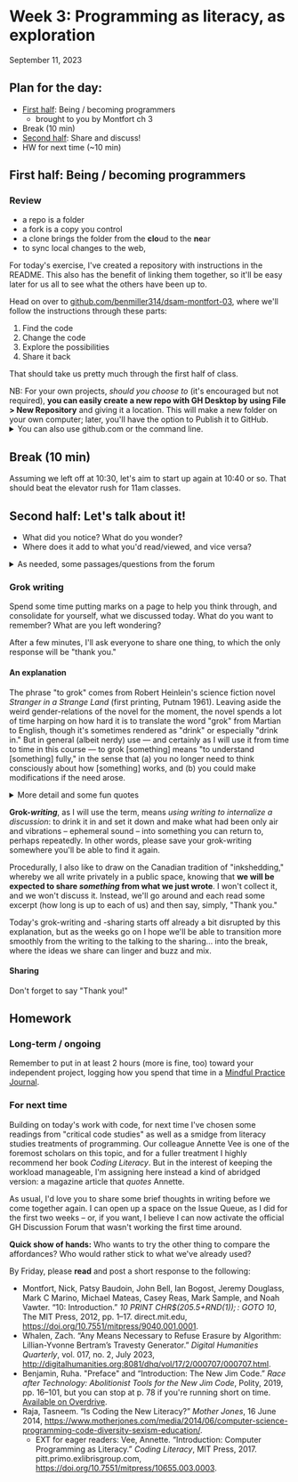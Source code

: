 
# Week 3: Programming as literacy, as exploration
<span class="date">September 11, 2023</span>


## Plan for the day:

* [First half](#first-half): Being / becoming programmers
    - brought to you by Montfort ch 3    
* Break (10 min)
* [Second half](#second-half): Share and discuss!
* HW for next time (~10 min)

<a id="first-half"></a>
## First half: Being / becoming programmers

### Review
- a repo is a folder
- a fork is a copy you control
- a clone brings the folder from the **clo**ud to the **ne**ar
- to sync local changes to the web,

For today's exercise, I've created a repository with instructions in the README. This also has the benefit of linking them together, so it'll be easy later for us all to see what the others have been up to.

Head on over to [github.com/benmiller314/dsam-montfort-03](https://github.com/benmiller314/dsam-montfort-03), where we'll follow the instructions through these parts:

1. Find the code
2. Change the code
3. Explore the possibilities
4. Share it back

That should take us pretty much through the first half of class.

<div class="alert alert-info">NB: For your own projects, <em>should you choose to</em> (it's encouraged but not required), <strong>you can easily create a new repo with GH Desktop by using File > New Repository</strong> and giving it a location. This will make a new folder on your own computer; later, you'll have the option to Publish it to GitHub.
<details><summary>You can also use github.com or the command line.</summary>
<ul><li>From github.com, go to your user page (the default when you log in) and click on the green New button. To work on the repo locally, you'll want to clone it.</li>
<li>From the command line, navigate to a folder you want to start tracking and run <code>git init</code>. You'll have to run <code>git add remote {url}</code> (replacing <code>{url}</code> with a github.com address before you can <code>git push</code>.)</li>
</ul>
</details>
</div>


<!--
Takeaways:
* some code controls processing, some is just source material to process
* we can tell the difference between source material and processing instructions, even in an unfamiliar programming language
    - and it's not just the all-caps (though I started with that because I thought it would be easier)
-->

## Break (10 min)
Assuming we left off at 10:30, let's aim to start up again at 10:40 or so. That should beat the elevator rush for 11am classes.

<a id="second-half"></a>
## Second half: Let's talk about it!

- What did you notice? What do you wonder?
- Where does it add to what you'd read/viewed, and vice versa?

<details><summary>As needed, some passages/questions from the forum</summary>
    <details><summary>On project scope</summary>
        <blockquote>
            <p>The three main things you can learn from a free project are how to do something using your programming skills that is <em>tractable</em>, <em>computational</em>, and <em>interesting</em>. A project has to be tractable—that is, manageable, something you can handle—or it won’t be possible for you to accomplish it. Most of the free projects have some basic structure to them but allow latitude in how they are done.</p>
            <p>This discussion will hopefully make even more sense after you have learned the fun- damentals a good bit using Methods 1, 2, and 3. But to be concrete about the tractable, computational, and interesting at this point, I’ll imagine a final project (or “very free project”) for a semester-long class, one that is not constrained and builds on everything learned throughout the semester.</p>
            <p>For such a project, you may want to develop a networked multimedia system that can converse about art history as well as an expert human can. Nice idea, but this is not a tractable project. Just making a website with some images of visual art and some writing about visual art could be a fine project for a different context, but it isn’t a computational project that uses your growing ability as a programmer. Figuring out some simple statistics of different photographs, represented as JPEG files, may be both tractable and computational, but because it isn’t very likely to offer insights, it doesn’t seem very interesting. It is a challenge to find a free project that meets all three of these criteria. If you do develop a project that interests you, is computational, and can be accomplished, you not only will be developing as a programmer; you’ll also be learning about how programming and computation is meaningful to you.</p>
            <p class="bq_cite">Montfort 20–21 (section 1.10)</p>
        </blockquote>
        <p><a href="https://github.com/benmiller314/dsam2023fall/issues/4#issuecomment-1712310041">Sidra asks</a>: How do we reconcile Montfort's (dis)approval with a project like Rachel Deblinger's "<a href="https://memoriesmotifs.com/">Memories/Motifs</a>"?</p>
    </details><!--/ On project scope -->
    <details><summary>On audience</summary>
        <p><a href="https://github.com/benmiller314/dsam2023fall/issues/4#issuecomment-1712558505">Khushboo noted</a> that "one of the questions that looms large while reading both the texts is that of the intended reader." In composition theory, we have a key concept that (in the words of Andrea Lunsford and Lisa Ede) audience is not only <em>addressed</em> but also <em>invoked</em>; in other words, writers can try to imagine up an ideal audience member and shape their texts so as to invite readers to come closer to that ideal.</p>
        <p>So I guess I'd pose the question to you all in this way: Did you find yourself inside the primary "audience addressed" of either or both of these texts? If not, how inviting were they to you as a secondary reader, i.e. how well were you able to see yourself as part of an "audience invoked"?</p>
        <p>Here are some first-page passages to ground the discussion:</p>
        <blockquote><p>You are an educated, successful person capable of abstract thought. A VP doing an SVP’s job. Your office, appointed with decent furniture and a healthy amount of natural light filtered through vertical blinds, is commensurate with nearly two decades of service to the craft of management.</p>
        <p>[...]</p>
        <p>For your entire working memory, some Internet thing has come along every two years and suddenly hundreds of thousands of dollars (inevitably millions) must be poured into amorphous projects with variable deadlines. Content management projects, customer relationship management integration projects, mobile apps, paperless office things, global enterprise resource planning initiatives—no matter how tightly you clutch the purse strings, software finds a way to pry open your fingers.</p>
        <p class="bq_cite">Ford section 1</p>
        </blockquote>
        <blockquote><p>This book is mainly addressed to people without a programming background— particularly to both individual, self-directed learners and to graduate students in the arts and humanities. I developed this book in part for use in university courses, as a textbook. I also put a lot of effort into developing a book that will be useful outside a standard classroom and course. I provide suggestions for teaching this book, and for learning from it in a class, in appendix B, “Contexts for Learning,” which also includes some suggestions for self-directed students.</p>
        <p>To some, <em>programming</em> is associated with expertise, professional status, and esoteric technical difficulty. I don’t think the term <em>programming</em> needs to be intimidating, any more than the terms <em>writing</em> or <em>sketching</em> do. These are simply the conventional words for different activities—creative activities that are also methods for inquiry.
        </p>
        <p class="bq_cite">Montfort 1 (section 1.1)</p>
        </blockquote>
        <p>I imagine this may also bring in <a href="https://github.com/benmiller314/dsam2023fall/issues/4#issuecomment-1712620347">Chloe's comments</a> about business-writing conventions and the mystification of digital tools: "what kind of tools we think of like levers and pulleys and which ones we think of like magic."</p>
    </details><!--/ On audience -->
    <details><summary>On exploration vs. exploitation</summary>
        <p><a href="https://github.com/benmiller314/dsam2023fall/issues/4#issuecomment-1712920772">Alex points us</a> toward this distinction of Montfort's, noting that trying to apply his grocery store metaphor to learning code is frustrating. Here's one representative paragraph:</p>
        <blockquote>
            <p>In organizational behavior, machine learning, and grocery shopping, it is desirable to balance exploration with exploitation. We can imagine a shopper who does nothing but explore—who tries new foods at random but never returns to enjoy a particularly pleasing food again. What is being learned from such exploration? <strong>As described, nothing at all is being learned. Not just very little, but nothing: each random selection is completely independent of the previous ones.</strong> One day’s grocery basket could be improved by remembering some of the best items found so far and selecting those while also continuing to look for new food. Most grocery-seeking individuals balance exploration and exploitation in some way, just as successful companies try to profit from existing, stable lines of business while they also try out new opportunities that might pay off significantly. A robot finding its way around a changing or partially known environment should exploit some known ways to get from place to place while also devoting some time to exploration, in the hopes that it can find more efficient routes. </p>
            <p class="bq_cite">Montfort 5–6, boldface Ben's</p>
        </blockquote>
        <p>How do we understand the terms of this metaphor? What is Montfort after with it, do you think? Can we come up with a better metaphorical framework for expressing that intervention?</p>
    </details><!--/ On exploration vs. exploitation -->
</details><!-- end of "if needed" section -->

### Grok writing

<div class="alert alert-success">
    <p>Spend some time putting marks on a page to help you think through, and consolidate for yourself, what we discussed today. What do you want to remember? What are you left wondering?</p>
</div>

After a few minutes, I'll ask everyone to share one thing, to which the only response will be "thank you."

#### An explanation

The phrase "to grok" comes from Robert Heinlein's science fiction novel _Stranger in a Strange Land_ (first printing, Putnam 1961). Leaving aside the weird gender-relations of the novel for the moment, the novel spends a lot of time harping on how hard it is to translate the word "grok" from Martian to English, though it's sometimes rendered as "drink" or especially "drink in." But in general (albeit nerdy) use &mdash; and certainly as I will use it from time to time in this course &mdash; to grok [something] means "to understand [something] fully," in the sense that (a) you no longer need to think consciously about how [something] works, and (b) you could make modifications if the need arose.

<details>
    <summary>More detail and some fun quotes</summary>
    <p>Here's an example of the original usage:</p>
    <blockquote>
        <p>The Martian Race had encountered the people of the fifth planet, grokked them completely, and had taken action; asteroid ruins were all that remained, save that the Martians continued to cherish and praise the people they had destroyed. This new work of art was one of many attempts to grok the whole beautiful experience in all its complexity in one opus. But before it could be judged it was necessary to grok how to judge it. (Heinlein 93)</p>
    </blockquote>
    <p>Wikipedia's<a href="https://en.wikipedia.org/w/index.php?title=Grok&amp;oldid=695270451#In_computer_programmer_culture">current page on "Grok"</a> features this definition, which matches my experience of the term's usage:</p>
    <blockquote>
        <p>The<a href="https://en.wikipedia.org/wiki/Jargon_File">Jargon File</a>, which describes itself as a "Hacker's Dictionary" and has been published under that name three times, puts grok in a programming context:</p>
        <blockquote>
            <p>When you claim to "grok" some knowledge or technique, you are asserting that you have not merely learned it in a detached instrumental way but that it has become part of you, part of your identity. For example, to say that you "know"<a href="http://www.catb.org/jargon/html/L/LISP.html">Lisp</a>is simply to assert that you can code in it if necessary &mdash; but to say you "grok" LISP is to claim that you have deeply entered the world-view and spirit of the language, with the implication that it has transformed your view of programming. Contrast<a href="http://www.catb.org/jargon/html/Z/zen.html">zen</a>, which is a similar supernatural understanding experienced as a single brief flash.</p>
        </blockquote>
    </blockquote>
</details> <!--/ fun quotes -->

**Grok-<em>writing</em>**, as I will use the term, means _using writing to internalize a discussion_: to drink it in and set it down and make what had been only air and vibrations &ndash; ephemeral sound &ndash; into something you can return to, perhaps repeatedly. In other words, please save your grok-writing somewhere you'll be able to find it again.

Procedurally, I also like to draw on the Canadian tradition of "inkshedding," whereby we all write privately in a public space, knowing that **we will be expected to share _something_ from what we just wrote**. I won't collect it, and we won't discuss it. Instead, we'll go around and each read some excerpt (how long is up to each of us) and then say, simply, "Thank you."

Today's grok-writing and -sharing starts off already a bit disrupted by this explanation, but as the weeks go on I hope we'll be able to transition more smoothly from the writing to the talking to the sharing... into the break, where the ideas we share can linger and buzz and mix.

#### Sharing
Don't forget to say "Thank you!"

## Homework

### Long-term / ongoing
Remember to put in at least 2 hours (more is fine, too) toward your independent project, logging how you spend that time in a [Mindful Practice Journal](../projects#mindful-practice-journal).


### For next time

Building on today's work with code, for next time I've chosen some readings from "critical code studies" as well as a smidge from literacy studies treatments of programming. Our colleague Annette Vee is one of the foremost scholars on this topic, and for a fuller treatment I highly recommend her book _Coding Literacy_. But in the interest of keeping the workload manageable, I'm assigning here instead a kind of abridged version: a magazine article that _quotes_ Annette.

<div class="alert alert-info">
<p>As usual, I'd love you to share some brief thoughts in writing before we come together again. I can open up a space on the Issue Queue, as I did for the first two weeks – or, if you want, I believe I can now activate the official GH Discussion Forum that wasn't working the first time around.</p>
<p><strong>Quick show of hands:</strong> Who wants to try the other thing to compare the affordances? Who would rather stick to what we've already used?</p>
</div>

By Friday, please **read** and post a short response to the following:

* Montfort, Nick, Patsy Baudoin, John Bell, Ian Bogost, Jeremy Douglass, Mark C Marino, Michael Mateas, Casey Reas, Mark Sample, and Noah Vawter. “10: Introduction.” _10 PRINT CHR$(205.5+RND(1)); : GOTO 10_, The MIT Press, 2012, pp. 1–17. direct.mit.edu, <a href="https://doi.org/10.7551/mitpress/9040.001.0001">https://doi.org/10.7551/mitpress/9040.001.0001</a>.
* Whalen, Zach. “Any Means Necessary to Refuse Erasure by Algorithm: Lillian-Yvonne Bertram’s Travesty Generator.” _Digital Humanities Quarterly_, vol. 017, no. 2, July 2023, <a href="http://digitalhumanities.org:8081/dhq/vol/17/2/000707/000707.html">http://digitalhumanities.org:8081/dhq/vol/17/2/000707/000707.html</a>.
* Benjamin, Ruha. "Preface" and “Introduction: The New Jim Code.” _Race after Technology: Abolitionist Tools for the New Jim Code_, Polity, 2019, pp. 16–101, but you can stop at p. 78 if you're running short on time. [Available on Overdrive](https://pitt.primo.exlibrisgroup.com/permalink/01PITT_INST/e8h8hp/alma9999863389206236).
* Raja, Tasneem. “Is Coding the New Literacy?” _Mother Jones_, 16 June 2014, <a href="https://www.motherjones.com/media/2014/06/computer-science-programming-code-diversity-sexism-education/">https://www.motherjones.com/media/2014/06/computer-science-programming-code-diversity-sexism-education/</a>.
    - EXT for eager readers: Vee, Annette. “Introduction: Computer Programming as Literacy.” _Coding Literacy_, MIT Press, 2017. pitt.primo.exlibrisgroup.com, <a href="https://doi.org/10.7551/mitpress/10655.003.0003">https://doi.org/10.7551/mitpress/10655.003.0003</a>.
